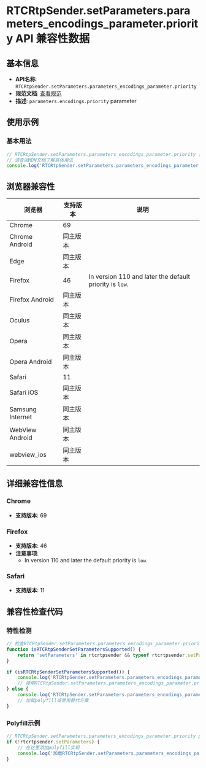 # RTCRtpSender.setParameters.parameters_encodings_parameter.priority API 兼容性数据

## 基本信息

- **API名称**: `RTCRtpSender.setParameters.parameters_encodings_parameter.priority`
- **规范文档**: [查看规范](https://w3c.github.io/webrtc-priority/#dom-rtcrtpencodingparameters-priority)
- **描述**: `parameters.encodings.priority` parameter

## 使用示例

### 基本用法

```javascript
// RTCRtpSender.setParameters.parameters_encodings_parameter.priority 使用示例
// 请查阅MDN文档了解具体用法
console.log('RTCRtpSender.setParameters.parameters_encodings_parameter.priority API');
```

## 浏览器兼容性

| 浏览器 | 支持版本 | 说明 |
|--------|----------|------|
| Chrome | 69 |  |
| Chrome Android | 同主版本 |  |
| Edge | 同主版本 |  |
| Firefox | 46 | In version 110 and later the default priority is `low`. |
| Firefox Android | 同主版本 |  |
| Oculus | 同主版本 |  |
| Opera | 同主版本 |  |
| Opera Android | 同主版本 |  |
| Safari | 11 |  |
| Safari iOS | 同主版本 |  |
| Samsung Internet | 同主版本 |  |
| WebView Android | 同主版本 |  |
| webview_ios | 同主版本 |  |

## 详细兼容性信息

### Chrome

- **支持版本**: 69

### Firefox

- **支持版本**: 46
- **注意事项**:
  - In version 110 and later the default priority is `low`.

### Safari

- **支持版本**: 11

## 兼容性检查代码

### 特性检测

```javascript
// 检查RTCRtpSender.setParameters.parameters_encodings_parameter.priority是否支持
function isRTCRtpSenderSetParametersSupported() {
    return 'setParameters' in rtcrtpsender && typeof rtcrtpsender.setParameters === 'function';
}

if (isRTCRtpSenderSetParametersSupported()) {
    console.log('RTCRtpSender.setParameters.parameters_encodings_parameter.priority 支持');
    // 使用RTCRtpSender.setParameters.parameters_encodings_parameter.priority
} else {
    console.log('RTCRtpSender.setParameters.parameters_encodings_parameter.priority 不支持，需要polyfill');
    // 加载polyfill或使用替代方案
}
```

### Polyfill示例

```javascript
// RTCRtpSender.setParameters.parameters_encodings_parameter.priority polyfill
if (!rtcrtpsender.setParameters) {
    // 在这里添加polyfill实现
    console.log('加载RTCRtpSender.setParameters.parameters_encodings_parameter.priority polyfill');
}
```

